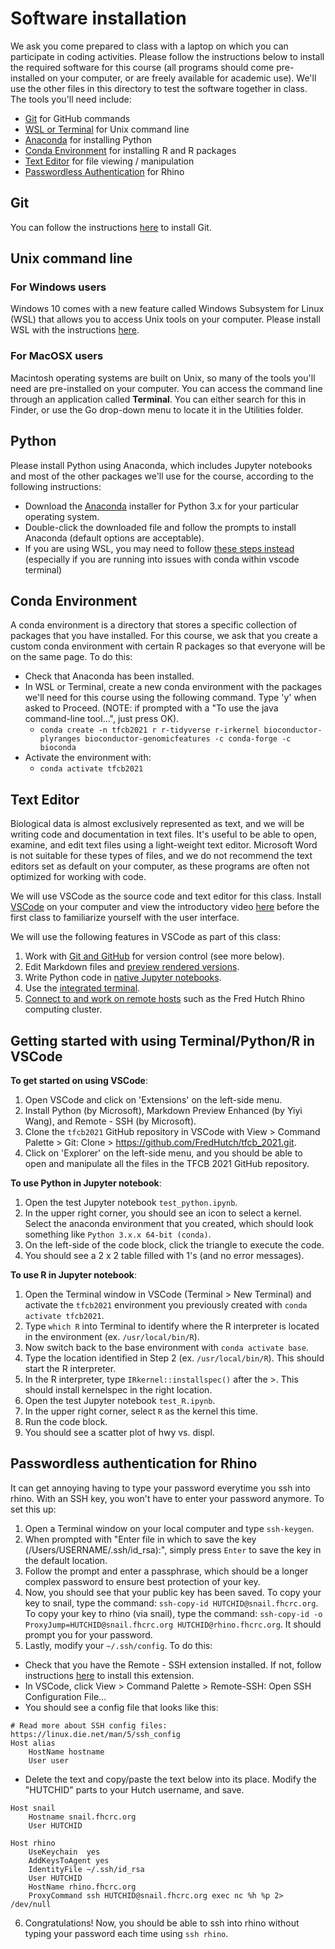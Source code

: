 # Software installation

We ask you come prepared to class with a laptop on which you can participate in coding activities. Please follow the instructions below to install the required software for this course (all programs should come pre-installed on your computer, or are freely available for academic use). We'll use the other files in this directory to test the software together in class. The tools you'll need include:

- [Git](#git) for GitHub commands
- [WSL or Terminal](#unix-command-line) for Unix command line
- [Anaconda](#python) for installing Python
- [Conda Environment](#conda-environment) for installing R and R packages
- [Text Editor](#text-editor) for file viewing / manipulation
- [Passwordless Authentication](#pass-authentication-rhino) for Rhino

## Git

You can follow the instructions [here](https://git-scm.com/book/en/v2/Getting-Started-Installing-Git) to install Git. 

## Unix command line

### For Windows users

Windows 10 comes with a new feature called Windows Subsystem for Linux (WSL) that allows you to access Unix tools on your computer. Please install WSL with the instructions [here](https://docs.microsoft.com/en-us/windows/wsl/install-win10).

### For MacOSX users

Macintosh operating systems are built on Unix, so many of the tools you'll need are pre-installed on your computer. You can access the command line through an application called **Terminal**. You can either search for this in Finder, or use the Go drop-down menu to locate it in the Utilities folder.

## Python

Please install Python using Anaconda, which includes Jupyter notebooks and most of the other packages we'll use for the course, according to the following instructions:
- Download the [Anaconda](https://www.anaconda.com/download/) installer for Python 3.x for your particular operating system.
- Double-click the downloaded file and follow the prompts to install Anaconda (default options are acceptable).
- If you are using WSL, you may need to follow [these steps instead](https://gist.github.com/kauffmanes/5e74916617f9993bc3479f401dfec7da#steps-to-install-anaconda-on-windows-ubuntu-terminal) (especially if you are running into issues with conda within vscode terminal)

## Conda Environment

A conda environment is a directory that stores a specific collection of packages that you have installed. For this course, we ask that you create a custom conda environment with certain R packages so that everyone will be on the same page. To do this:
- Check that Anaconda has been installed.
- In WSL or Terminal, create a new conda environment with the packages we'll need for this course using the following command. Type 'y' when asked to Proceed. (NOTE: if prompted with a "To use the java command-line tool...", just press OK).
  * `conda create -n tfcb2021 r r-tidyverse r-irkernel bioconductor-plyranges bioconductor-genomicfeatures -c conda-forge -c bioconda`
- Activate the environment with:
  * `conda activate tfcb2021`

## Text Editor

Biological data is almost exclusively represented as text, and we will be writing code and documentation in text files. It's useful to be able to open, examine, and edit text files using a light-weight text editor. Microsoft Word is not suitable for these types of files, and we do not recommend the text editors set as default on your computer, as these programs are often not optimized for working with code. 

We will use VSCode as the source code and text editor for this class. Install [VSCode](https://code.visualstudio.com/docs/editor/versioncontrol) on your computer and view the introductory video [here](https://code.visualstudio.com/docs/introvideos/basics) before the first class to familiarize yourself with the user interface.

We will use the following features in VSCode as part of this class:

1. Work with [Git and GitHub](https://code.visualstudio.com/docs/introvideos/versioncontrol) for version control (see more below).
2. Edit Markdown files and [preview rendered versions](https://code.visualstudio.com/docs/languages/markdown).
3. Write Python code in [native Jupyter notebooks](https://code.visualstudio.com/docs/datascience/jupyter-notebooks).
4. Use the [integrated terminal](https://code.visualstudio.com/docs/editor/integrated-terminal).
5. [Connect to and work on remote hosts](https://code.visualstudio.com/docs/remote/ssh) such as the Fred Hutch Rhino computing cluster.

## Getting started with using Terminal/Python/R in VSCode

**To get started on using VSCode**:
1. Open VSCode and click on 'Extensions' on the left-side menu.
2. Install Python (by Microsoft), Markdown Preview Enhanced (by Yiyi Wang), and Remote - SSH (by Microsoft).
3. Clone the `tfcb2021` GitHub repository in VSCode with View > Command Palette > Git: Clone > https://github.com/FredHutch/tfcb_2021.git.
4. Click on 'Explorer' on the left-side menu, and you should be able to open and manipulate all the files in the TFCB 2021 GitHub repository.

**To use Python in Jupyter notebook**:
1. Open the test Jupyter notebook `test_python.ipynb`. 
2. In the upper right corner, you should see an icon to select a kernel. Select the anaconda environment that you created, which should look something like `Python 3.x.x 64-bit (conda)`.
3. On the left-side of the code block, click the triangle to execute the code.
4. You should see a 2 x 2 table filled with 1's (and no error messages).

**To use R in Jupyter notebook**:
1. Open the Terminal window in VSCode (Terminal > New Terminal) and activate the `tfcb2021` environment you previously created with `conda activate tfcb2021`.
2. Type `which R` into Terminal to identify where the R interpreter is located in the environment (ex. `/usr/local/bin/R`).
3. Now switch back to the base environment with `conda activate base`. 
4. Type the location identified in Step 2 (ex. `/usr/local/bin/R`). This should start the R interpreter.
5. In the R interpreter, type `IRkernel::installspec()` after the >. This should install kernelspec in the right location.
6. Open the test Jupyter notebook `test_R.ipynb`.
7. In the upper right corner, select `R` as the kernel this time. 
8. Run the code block.
9. You should see a scatter plot of hwy vs. displ.

## Passwordless authentication for Rhino

It can get annoying having to type your password everytime you ssh into rhino. With an SSH key, you won't have to enter your password anymore. To set this up:
1. Open a Terminal window on your local computer and type `ssh-keygen`.
2. When prompted with "Enter file in which to save the key (/Users/USERNAME/.ssh/id_rsa):", simply press `Enter` to save the key in the default location.
3. Follow the prompt and enter a passphrase, which should be a longer complex password to ensure best protection of your key.
4. Now, you should see that your public key has been saved. To copy your key to snail, type the command: `ssh-copy-id HUTCHID@snail.fhcrc.org`. To copy your key to rhino (via snail), type the command: `ssh-copy-id -o ProxyJump=HUTCHID@snail.fhcrc.org HUTCHID@rhino.fhcrc.org`. It should prompt you for your password.
5. Lastly, modify your `~/.ssh/config`. To do this:
  * Check that you have the Remote - SSH extension installed. If not, follow instructions [here](#text-editor) to install this extension.
  * In VSCode, click View > Command Palette > Remote-SSH: Open SSH Configuration File...
  * You should see a config file that looks like this:
```
# Read more about SSH config files: https://linux.die.net/man/5/ssh_config
Host alias
    HostName hostname
    User user
```
  * Delete the text and copy/paste the text below into its place. Modify the "HUTCHID" parts to your Hutch username, and save.

```
Host snail
    Hostname snail.fhcrc.org
    User HUTCHID

Host rhino
    UseKeychain  yes
    AddKeysToAgent yes
    IdentityFile ~/.ssh/id_rsa
    User HUTCHID
    HostName rhino.fhcrc.org
    ProxyCommand ssh HUTCHID@snail.fhcrc.org exec nc %h %p 2> /dev/null

```
6. Congratulations! Now, you should be able to ssh into rhino without typing your password each time using `ssh rhino`.
<!---
# Software installation

We ask you come prepared to class with a laptop on which you can participate in coding activities. Please follow the instructions below to install the required software for this course (all programs should come pre-installed on your computer, or are freely available for academic use). We'll use the other files in this directory to test the software together in class. The tools you'll need include:

- [Jupyter Notebooks via Anaconda](#python) for Python
- [Text Editor](#text-editor) for file viewing / manipulation
- [Spreadsheet program](#spreadsheet-program), like Microsoft Excel or LibreOffice Calc
- [R and RStudio](#r) for R statistical programming
- [WSL or Terminal](#unix-command-line) for Unix command line


## Python

We will use [Jupyter notebooks](http://jupyter.org) to record code, output, and text throughout the course.
We recommend installing Python using Anaconda, which includes Jupyter notebooks and most of the other packages we'll use for the course, according to the following instructions:
- Download the [Anaconda](https://www.anaconda.com/download/) installer for
Python 3.x for your particular operating system.
- Double-click the downloaded file and follow the prompts to install Anaconda (default options are acceptable).

## Text Editor

Biological data is almost exclusively represented as text, and we will be writing code and documentation in text files. It's useful to be able to open, examine, and edit text files using a light-weight text editor. Microsoft Word is not suitable for these types of files, and we do not recommend the text editors set as default on your computer, as these programs are often not optimized for working with code. 

We will use VSCode as the source code and text editor for this class. Install [VSCode](https://code.visualstudio.com/docs/editor/versioncontrol) on your computer and view the introductory video [here](https://code.visualstudio.com/docs/introvideos/basics) before the first class to familiarize yourself with the user interface.

We will use the following features in VSCode as part of this class:

1. Work with [Git and GitHub](https://code.visualstudio.com/docs/introvideos/versioncontrol) for version control (see more below).
2. Edit Markdown files and [preview rendered versions](https://code.visualstudio.com/docs/languages/markdown).
3. Write Python code in [native Jupyter notebooks](https://code.visualstudio.com/docs/datascience/jupyter-notebooks).
4. Use the [integrated terminal](https://code.visualstudio.com/docs/editor/integrated-terminal).
5. [Connect to and work on remote hosts](https://code.visualstudio.com/docs/remote/ssh) such as the Fred Hutch Rhino computing cluster.

## Spreadsheet program

Spreadsheet programs are a useful way for us as humans to interact with data. The most common of these is Microsoft Excel. Commands may differ a bit between programs, but the general ideas for thinking about spreadsheets are the same. If you are working on a computer owned by Fred Hutch, Microsoft Office (including Excel) is available through the Self Service application. If you are working on a personal computer that doesn’t have a spreadsheet program, you can use a free, open source program called LibreOffice.

Install LibreOffice by going to the installation page. The version for your operating system should automatically be selected. Click Download Version X.X.X (whichever is the most recent version). You will go to a page that asks about a donation, but you don’t need to make one. Your download should begin automatically.
Once the installer is downloaded, double click on it and LibreOffice should install.

## Git

Git is version control software, which helps you keep track of changes made to files. GitHub is a repository for data and code tracked with Git, and is a mechanism for publishing and collaborating on project development. VSCode and GitHub play nicely together and you will be able to do lot of Git-related activities from within VSCode. Installing VScode should also install Git on your computer.

### GitHub Account

If you do not already have one, please register for a [GitHub account](https://github.com). Please note that your name and email will be publicly visible through GitHub by default, but more information on controlling privacy settings can be found [here](https://help.github.com/en/articles/setting-your-commit-email-address).


## R

R and RStudio are separate downloads.
R is the "engine", while RStudio is an integrated desktop environment (IDE) that makes using R much more pleasant.
R must be installed before RStudio.
Follow the instructions below for your operating system to install them.
If you are working on a computer owned by Fred Hutch,
RStudio + R is available through the Self Service application.

### Windows

- Download the installer for the latest version of R from [CRAN](http://cran.r-project.org/bin/windows/base/release.htm).
  The file will begin downloading automatically.
- Double-click the downloaded `.exe` file and follow the prompts to install.
- Go to the [RStudio download page](https://www.rstudio.com/products/rstudio/download/#download).
- Under _Installers_, click the link for the _Windows Vista/7/8/10_ installer to download it.
- Double-click the downloaded `.exe` file and follow the prompts to install (default options are acceptable).
- Once both are installed, launch RStudio and make sure there are no error messages.

### MacOSX

- Download the installer for the latest version of R compatible with your version of macOS from [CRAN](https://cran.r-project.org/bin/macosx/).
  If you are not using a recent version of macOS you may have to scroll down to _Binaries for legacy OS X systems_ and find the one appropriate for your version of macOS.
  To check what version of macOS you are using, click the apple icon in the upper left corner of your screen and go to _About This Mac_.
  Please note the instructions on that page for downloading and installing [XQuartz](https://www.xquartz.org/) if necessary.
- Double-click the downloaded `.pkg` file and follow the prompts to install (default options are acceptable).
- Go the the [RStudio download page](https://www.rstudio.com/products/rstudio/download/#download).
- Under _Installers_, click the link for the your OSX version's installer to download it.
- Double-click the downloaded `.dmg` file, then open the RStudio folder that appears on your desktop. Drag the RStudio icon into the Applications folder.
- Once everything is installed, launch RStudio and make sure there are no error messages.

### Installing tidyverse

- Open Rstudio.
- Click the Packages tab in the lower right panel.
- Click the Install button (upper left corner of the panel). In the empty space for Packages, type `tidyverse`. The other defaults (Install from CRAN and the Install to Library path) should be ok. Make sure the box next to "Install dependencies" is checked, and click Install.
- If your installation is successful, you should see tidyverse appear in the list below.

## Unix command line (shell)

### Windows

Windows 10 comes with a new feature called Windows Subsystem for Linux (WSL) that allows you to access Unix tools on your computer. Installation instructions can be found [here](https://docs.microsoft.com/en-us/windows/wsl/install-win10).

Another option (such as if you are not running Windows 10) is Git for Windows, which also installs Git command-line tools. You can download [here](https://git-scm.com/download/win) and install with default options.

### MacOSX

Macintosh operating systems are built on Unix, so many of the tools you'll need are pre-installed on your computer. You can access the command line through an application called **Terminal**. You can either search for this in Finder, or use the Go drop-down menu to locate it in the Utilities folder.

### Logging on to rhino

We'll be using a computer cluster at Fred Hutch called rhino for the unix classes. Please see [these instructions](https://fredhutchio.github.io/tfcb_2021/software/unix_rhino) for logging on to rhino, and note there is an extra step to log in off campus.
-->
